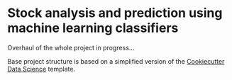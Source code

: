 # Stock analysis and prediction using machine learning classifiers
Overhaul of the whole project in progress...

Base project structure is based on a simplified version of the [Cookiecutter Data Science](https://cookiecutter-data-science.drivendata.org) template.